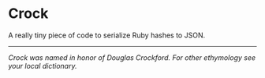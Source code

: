 # Crock

A really tiny piece of code to serialize Ruby hashes to JSON.

---

_Crock was named in honor of Douglas Crockford. For other ethymology see your local dictionary._